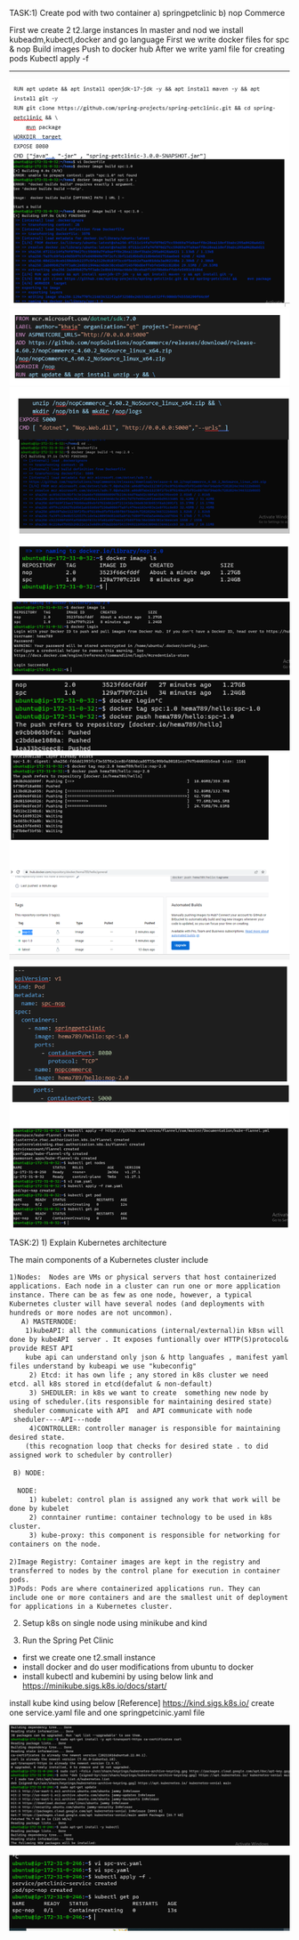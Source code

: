 TASK:1) Create pod with two container             a) springpetclinic                                         b) nop Commerce




First  we create 2 t2.large  instances
In master and nod we install kubeadm,kubectl,docker and go language
First we write docker files for spc & nop
Build images
Push to docker hub
After we write yaml file for creating pods
Kubectl apply -f <yaml file name> 

----
![priview](./Images/Screenshot%202023-04-29%20173438.png)
![nop](./images/2.png)
![image](./Images/3.png)
![imge](./Images/4.png)
![image](./Images/5.png)
![image](./Images/6.png)
![image](./Images/7.png)

TASK:2)   1) Explain Kubernetes architecture

The main components of a Kubernetes cluster include

    1)Nodes:  Nodes are VMs or physical servers that host containerized applications. Each node in a cluster can run one or more application instance. There can be as few as one node, however, a typical Kubernetes cluster will have several nodes (and deployments with hundreds or more nodes are not uncommon).
       A) MASTERNODE:
        1)kubeAPI: all the communications (internal/external)in k8sn will done by kubeAPI  server . It exposes funtionally over HTTP(S)protocol& provide REST API
        kube api can understand only json & http languafes , manifest yaml files understand by kubeapi we use "kubeconfig"
         2) Etcd: it has own life ; any stored in k8s cluster we need etcd. all k8s stored in etcd(defalut & non-default)
         3) SHEDULER: in k8s we want to create  something new node by using of scheduler.(its responsible for maintaining desired state)
     sheduler communicate with API  and API communicate with node
     sheduler----API---node
         4)CONTROLLER: controller manager is responsible for maintaining desired state.
        (this recognation loop that checks for desired state . to did assigned work to scheduler by controller)
     
     B) NODE:

      NODE:
         1) kubelet: control plan is assigned any work that work will be done by kubelet
         2) conntainer runtime: container technology to be used in k8s cluster.
         3) kube-proxy: this component is responsible for networking for containers on the node.

    2)Image Registry: Container images are kept in the registry and transferred to nodes by the control plane for execution in container pods.
    3)Pods: Pods are where containerized applications run. They can include one or more containers and are the smallest unit of deployment for applications in a Kubernetes cluster.






   2) Setup k8s on single node using minikube and kind

   3) Run the Spring Pet Clinic
   
   * first we create one t2.small instance
   * install docker and do user modifications from ubuntu to docker
   * install kubectl and kubemini by using below link and 
   https://minikube.sigs.k8s.io/docs/start/

   install kube kind  using below [Reference]
   https://kind.sigs.k8s.io/
create one service.yaml file and one  springpetcinic.yaml file


![image](./Images/9.png)

![image](./Images/8.png)

